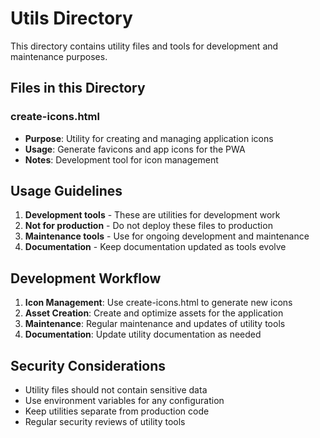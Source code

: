 # Utils Directory

This directory contains utility files and tools for development and maintenance purposes.

## Files in this Directory

### **create-icons.html**
- **Purpose**: Utility for creating and managing application icons
- **Usage**: Generate favicons and app icons for the PWA
- **Notes**: Development tool for icon management

## Usage Guidelines

1. **Development tools** - These are utilities for development work
2. **Not for production** - Do not deploy these files to production
3. **Maintenance tools** - Use for ongoing development and maintenance
4. **Documentation** - Keep documentation updated as tools evolve

## Development Workflow

1. **Icon Management**: Use create-icons.html to generate new icons
2. **Asset Creation**: Create and optimize assets for the application
3. **Maintenance**: Regular maintenance and updates of utility tools
4. **Documentation**: Update utility documentation as needed

## Security Considerations

- Utility files should not contain sensitive data
- Use environment variables for any configuration
- Keep utilities separate from production code
- Regular security reviews of utility tools 